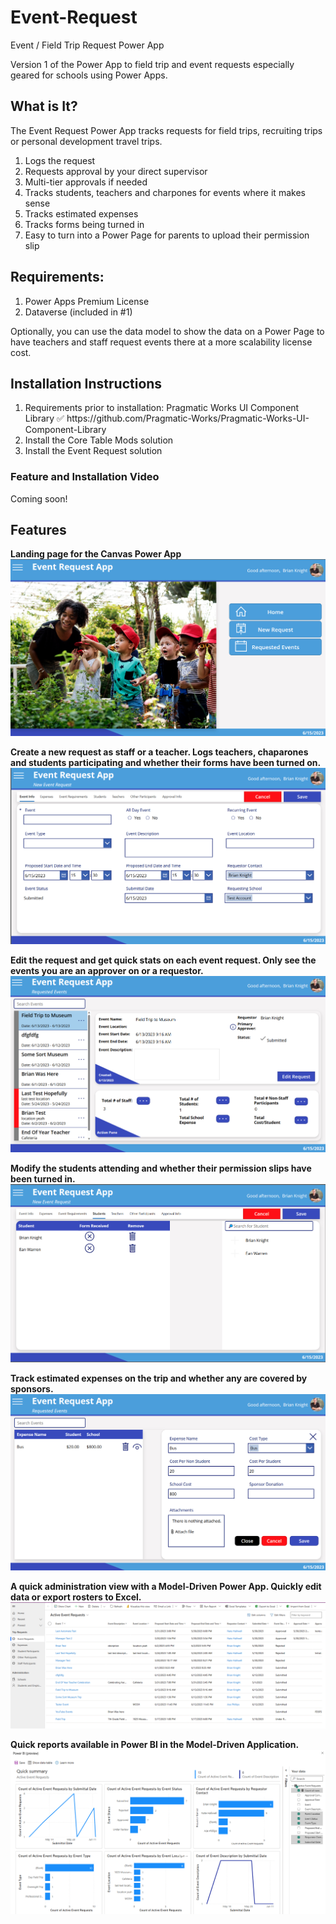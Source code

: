 # Event-Request
Event / Field Trip Request Power App

Version 1 of the Power App to field trip and event requests especially geared for schools using Power Apps.

<h2>What is It?</h2>
The Event Request Power App tracks requests for field trips, recruiting trips or personal development travel trips.
<OL>
<LI>Logs the request
<LI>Requests approval by your direct supervisor
<LI>Multi-tier approvals if needed
<LI>Tracks students, teachers and charpones for events where it makes sense
<LI>Tracks estimated expenses
<LI>Tracks forms being turned in
<LI>Easy to turn into a Power Page for parents to upload their permission slip
  </OL>
<h2>Requirements:</h2>
<OL>
  <LI>Power Apps Premium License
<LI>Dataverse (included in #1)
  </OL>
Optionally, you can use the data model to show the data on a Power Page to have teachers and staff request events there at a more scalability license cost. 

<h2>Installation Instructions</h2>
<OL>
<LI>Requirements prior to installation: Pragmatic Works UI Component Library ✅ https://github.com/Pragmatic-Works/Pragmatic-Works-UI-Component-Library
<LI>Install the Core Table Mods solution
<LI>Install the Event Request solution
  </OL>
  <h3>Feature and Installation Video</h3>
  Coming soon!  
<h2>Features</h2>
<B>Landing page for the Canvas Power App</B>  
  <BR>
<img src="https://github.com/Pragmatic-Works/event-request/blob/main/Screenshots/LandingPage.png">
<P>
  <B>Create a new request as staff or a teacher. Logs teachers, chaparones and students participating and whether their forms have been turned on. </B>  
  <BR>
  <img src="https://github.com/Pragmatic-Works/event-request/blob/main/Screenshots/NewRequest.png">
<P>
    <B>Edit the request and get quick stats on each event request. Only see the events you are an approver on or a requestor.</B>  
  <BR>
<img src="https://github.com/Pragmatic-Works/event-request/blob/main/Screenshots/EditRequest.png">
<P>
    <B>Modify the students attending and whether their permission slips have been turned in.</B>  
  <BR>
 <img src="https://github.com/Pragmatic-Works/event-request/blob/main/Screenshots/Students.png">
<P>
    <B>Track estimated expenses on the trip and whether any are covered by sponsors. </B>    <BR>
  <img src="https://github.com/Pragmatic-Works/event-request/blob/main/Screenshots/Expense.png">
<P>
    <B>A quick administration view with a Model-Driven Power App. Quickly edit data or export rosters to Excel.</B>  
  <BR>
    <img src="https://github.com/Pragmatic-Works/event-request/blob/main/Screenshots/MDA.png">
<P>
    <B>Quick reports available in Power BI in the Model-Driven Application.</B>  
  <BR>
    <img src="https://github.com/Pragmatic-Works/event-request/blob/main/Screenshots/PBI.png">
